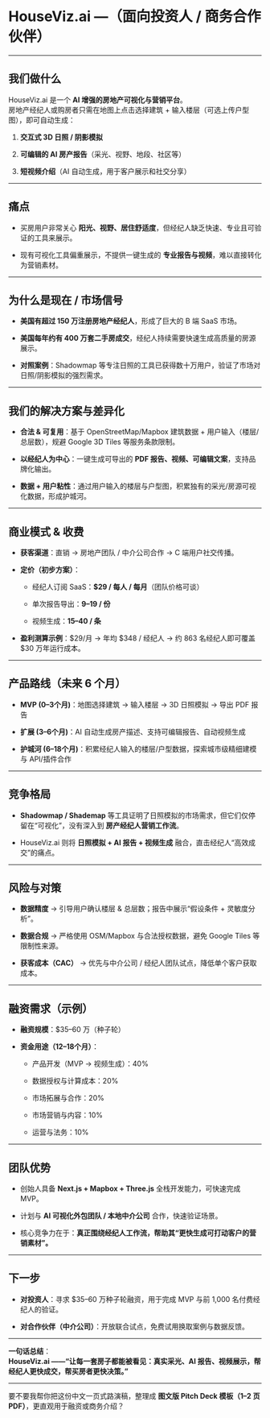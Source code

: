# HouseViz.ai —（面向投资人 / 商务合作伙伴）

---

## 我们做什么

HouseViz.ai 是一个 **AI 增强的房地产可视化与营销平台**。  
房地产经纪人或购房者只需在地图上点击选择建筑 + 输入楼层（可选上传户型图），即可自动生成：

1. **交互式 3D 日照 / 阴影模拟**
    
2. **可编辑的 AI 房产报告**（采光、视野、地段、社区等）
    
3. **短视频介绍**（AI 自动生成，用于客户展示和社交分享）
    

---

## 痛点

- 买房用户非常关心 **阳光、视野、居住舒适度**，但经纪人缺乏快速、专业且可验证的工具来展示。
    
- 现有可视化工具偏重展示，不提供一键生成的 **专业报告与视频**，难以直接转化为营销素材。
    

---

## 为什么是现在 / 市场信号

- **美国有超过 150 万注册房地产经纪人**，形成了巨大的 B 端 SaaS 市场。
    
- **美国每年约有 400 万套二手房成交**，经纪人持续需要快速生成高质量的房源展示。
    
- **对照案例**：Shadowmap 等专注日照的工具已获得数十万用户，验证了市场对日照/阴影模拟的强烈需求。
    

---

## 我们的解决方案与差异化

- **合法 & 可复用**：基于 OpenStreetMap/Mapbox 建筑数据 + 用户输入（楼层/总层数），规避 Google 3D Tiles 等服务条款限制。
    
- **以经纪人为中心**：一键生成可导出的 **PDF 报告、视频、可编辑文案**，支持品牌化输出。
    
- **数据 + 用户粘性**：通过用户输入的楼层与户型图，积累独有的采光/房源可视化数据，形成护城河。
    

---

## 商业模式 & 收费

- **获客渠道**：直销 → 房地产团队 / 中介公司合作 → C 端用户社交传播。
    
- **定价（初步方案）**：
    
    - 经纪人订阅 SaaS：**$29 / 每人 / 每月**（团队价格可谈）
        
    - 单次报告导出：**$9–$19 / 份**
        
    - 视频生成：**$15–$40 / 条**
        
- **盈利测算示例**：$29/月 → 年均 $348 / 经纪人 → 约 863 名经纪人即可覆盖 $30 万年运行成本。
    

---

## 产品路线（未来 6 个月）

- **MVP (0–3个月)**：地图选择建筑 → 输入楼层 → 3D 日照模拟 → 导出 PDF 报告
    
- **扩展 (3–6个月)**：AI 自动生成房产描述、支持可编辑报告、自动视频生成
    
- **护城河 (6–18个月)**：积累经纪人输入的楼层/户型数据，探索城市级精细建模与 API/插件合作
    

---

## 竞争格局

- **Shadowmap / Shademap** 等工具证明了日照模拟的市场需求，但它们仅停留在“可视化”，没有深入到 **房产经纪人营销工作流**。
    
- HouseViz.ai 则将 **日照模拟 + AI 报告 + 视频生成** 融合，直击经纪人“高效成交”的痛点。
    

---

## 风险与对策

- **数据精度** → 引导用户确认楼层 & 总层数；报告中展示“假设条件 + 灵敏度分析”。
    
- **数据合规** → 严格使用 OSM/Mapbox 与合法授权数据，避免 Google Tiles 等限制性来源。
    
- **获客成本（CAC）** → 优先与中介公司 / 经纪人团队试点，降低单个客户获取成本。
    

---

## 融资需求（示例）

- **融资规模**：$35–60 万（种子轮）
    
- **资金用途（12–18个月）**：
    
    - 产品开发（MVP → 视频生成）：40%
        
    - 数据授权与计算成本：20%
        
    - 市场拓展与合作：20%
        
    - 市场营销与内容：10%
        
    - 运营与法务：10%
        

---

## 团队优势

- 创始人具备 **Next.js + Mapbox + Three.js** 全栈开发能力，可快速完成 MVP。
    
- 计划与 **AI 可视化外包团队 / 本地中介公司** 合作，快速验证场景。
    
- 核心竞争力在于：**真正围绕经纪人工作流，帮助其“更快生成可打动客户的营销素材”。**
    

---

## 下一步

- **对投资人**：寻求 $35–60 万种子轮融资，用于完成 MVP 与前 1,000 名付费经纪人的验证。
    
- **对合作伙伴（中介公司）**：开放联合试点，免费试用换取案例与数据反馈。
    

---

**一句话总结**：  
**HouseViz.ai ——“让每一套房子都能被看见：真实采光、AI 报告、视频展示，帮经纪人更快成交，帮买房者更快决策。”**

---

要不要我帮你把这份中文一页式路演稿，整理成 **图文版 Pitch Deck 模板（1–2 页 PDF）**，更直观用于融资或商务介绍？